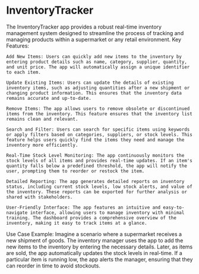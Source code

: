 # InventoryTracker
The InventoryTracker app provides a robust real-time inventory management system designed to streamline the process of tracking and managing products within a supermarket or any retail environment.
Key Features:

    Add New Items: Users can quickly add new items to the inventory by entering product details such as name, category, supplier, quantity, and unit price. The app will automatically assign a unique identifier to each item.

    Update Existing Items: Users can update the details of existing inventory items, such as adjusting quantities after a new shipment or changing product information. This ensures that the inventory data remains accurate and up-to-date.

    Remove Items: The app allows users to remove obsolete or discontinued items from the inventory. This feature ensures that the inventory list remains clean and relevant.

    Search and Filter: Users can search for specific items using keywords or apply filters based on categories, suppliers, or stock levels. This feature helps users quickly find the items they need and manage the inventory more efficiently.

    Real-Time Stock Level Monitoring: The app continuously monitors the stock levels of all items and provides real-time updates. If an item's quantity falls below a predefined threshold, the app will notify the user, prompting them to reorder or restock the item.

    Detailed Reporting: The app generates detailed reports on inventory status, including current stock levels, low stock alerts, and value of the inventory. These reports can be exported for further analysis or shared with stakeholders.

    User-Friendly Interface: The app features an intuitive and easy-to-navigate interface, allowing users to manage inventory with minimal training. The dashboard provides a comprehensive overview of the inventory, making it easy to track items at a glance.

Use Case Example:
Imagine a scenario where a supermarket receives a new shipment of goods. The inventory manager uses the app to add the new items to the inventory by entering the necessary details. Later, as items are sold, the app automatically updates the stock levels in real-time. If a particular item is running low, the app alerts the manager, ensuring that they can reorder in time to avoid stockouts.
